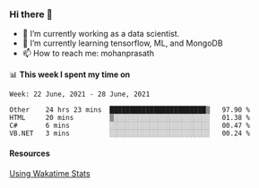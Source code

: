 ### Hi there 👋

- 🔭 I’m currently working as a data scientist.
- 🌱 I’m currently learning tensorflow, ML, and MongoDB
- 📫 How to reach me: mohanprasath

📊 **This week I spent my time on**
<!--START_SECTION:waka-->
```text
Week: 22 June, 2021 - 28 June, 2021

Other    24 hrs 23 mins  ████████████████████████▒   97.90 % 
HTML     20 mins         ▒░░░░░░░░░░░░░░░░░░░░░░░░   01.38 % 
C#       6 mins          ░░░░░░░░░░░░░░░░░░░░░░░░░   00.47 % 
VB.NET   3 mins          ░░░░░░░░░░░░░░░░░░░░░░░░░   00.24 % 
```
<!--END_SECTION:waka-->

#### Resources
[Using Wakatime Stats](https://github.com/marketplace/actions/waka-readme)
